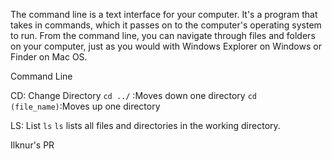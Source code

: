 The command line is a text interface for your computer. It's a program that takes in commands, which it passes on to the computer's operating system to run. From the command line, you can navigate through files and folders on your computer, just as you would with Windows Explorer on Windows or Finder on Mac OS.

Command Line

CD: Change Directory
`cd ../` :Moves down one directory
`cd (file_name)`:Moves up one directory

LS: List
`ls`
`ls` lists all files and directories in the working directory.

Ilknur's PR
